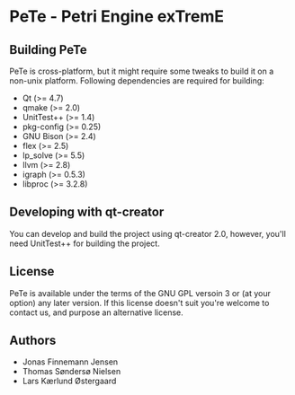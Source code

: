 PeTe - Petri Engine exTremE
===========================

Building PeTe
-------------
PeTe is cross-platform, but it might require some tweaks to build it on a
non-unix platform. Following dependencies are required for building:

  * Qt (>= 4.7)
  * qmake (>= 2.0)
  * UnitTest++ (>= 1.4)
  * pkg-config (>= 0.25)
  * GNU Bison (>= 2.4)
  * flex (>= 2.5)
  * lp_solve (>= 5.5)
  * llvm (>= 2.8)
  * igraph (>= 0.5.3)
  * libproc (>= 3.2.8)

Developing with qt-creator
--------------------------
You can develop and build the project using qt-creator 2.0, however, you'll need UnitTest++
for building the project.

License
-------
PeTe is available under the terms of the GNU GPL versoin 3 or (at your option) any later version.
If this license doesn't suit you're welcome to contact us, and purpose an alternative license.

Authors
-------
  * Jonas Finnemann Jensen
  * Thomas Søndersø Nielsen
  * Lars Kærlund Østergaard

